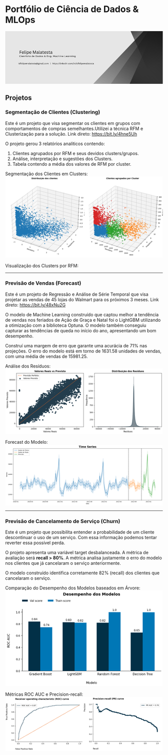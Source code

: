 # Portfólio de Ciência de Dados & MLOps

<p align="center">
  <img src="images/banner-pessoal.png">
</p>

## Projetos

### Segmentação de Clientes (Clustering)

Este é um projeto que visa segmentar os clientes em grupos com comportamentos de compras
semelhantes.Utilizei a técnica RFM e Clusterização para a solução. Link direto: https://bit.ly/4hne5Uh

O projeto gerou 3 relatórios analíticos contendo:
1. Clientes agrupados por RFM e seus devidos clusters/grupos.
2. Análise, interpretação e sugestões dos Clusters.
3. Tabela contendo a média dos valores de RFM por cluster.

Segmentação dos Clientes em Clusters:<br>
<img src="images/clientes_clusters_3d.png">

Visualização dos Clusters por RFM:

----------------------------------------------

### Previsão de Vendas (Forecast)

Este é um projeto de Regressão e Análise de Série Temporal que visa projetar as vendas de 45
lojas do Walmart para os próximos 3 meses. Link direto: https://bit.ly/48xNu2G

O modelo de Machine Learning construído que captou melhor a tendência de vendas nos feriados de Ação de Graça e Natal foi o LightGBM utilizando a otimização com a biblioteca Optuna. O modelo também conseguiu capturar as tendências de queda no início do ano, apresentando um bom desempenho.

Construí uma margem de erro que garante uma acurácia de 71% nas projeções. O erro do modelo está em torno de 1631.58 unidades de vendas, com uma média de vendas de 15981.25.

Análise dos Resíduos:<br>
<img src="images/real_predict.png">

Forecast do Modelo:<br>
<img src="images/results_serie_temporal.png">

-------------------------------------------------

### Previsão de Cancelamento de Serviço (Churn)

Este é um projeto que possibilita entender a probabilidade de um cliente descontinuar o uso de um serviço. Com essa informação podemos tentar reverter essa possível perda.

O projeto apresenta uma variável target desbalanceada. A métrica de avaliação será **recall > 80%**. A métrica analisa justamente o erro do modelo nos clientes que já cancelaram o serviço anteriormente.

O modelo construído identifica corretamente 82% (recall) dos clientes que cancelaram o serviço.

Comparação do Desempenho dos Modelos baseados em Árvore:<br>
<img src="images/desempenho_modelos.png" width="100%" height="05%">

Métricas ROC AUC e Precision-recall:<br>
<img src="images/curvas_metric.png">


